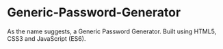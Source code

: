 # Generic-Password-Generator
As the name suggests, a Generic Password Generator. Built using HTML5, CSS3 and JavaScript (ES6).

